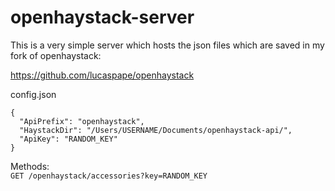 # openhaystack-server

This is a very simple server which hosts the json files which are saved in my fork of openhaystack:

https://github.com/lucaspape/openhaystack

config.json
```
{
  "ApiPrefix": "openhaystack",
  "HaystackDir": "/Users/USERNAME/Documents/openhaystack-api/",
  "ApiKey": "RANDOM_KEY"
}
```

Methods:   
```GET /openhaystack/accessories?key=RANDOM_KEY```